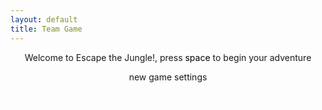 ```yaml
---
layout: default
title: Team Game
---
```


        
<div class="container bg-secondary" style="text-align:center;">
  <!-- Main Menu -->
        <div id="menu" class="py-4 text-light">
            <p>Welcome to Escape the Jungle!, press <span style="background-color: #FFFFFF; color: #000000">space</span> to begin your adventure</p>
            <a id="new_game" class="link-alert">new game</a>
            <a id="setting_menu" class="link-alert">settings</a>
        </div>

<style>
    #canvas {
        margin: 0;
        border: 1px solid white;
    }
</style>
<canvas id="canvas"></canvas>
<script>
    // Create empty canvas
    let canvas = document.getElementById('canvas');
    let c = canvas.getContext('2d');
    // Set the canvas dimensions
    canvas.width = 650;
    canvas.height = 400;
    // Set gravity value
    let gravity = 1.5;
    // Define the Player class
    class Player {
        constructor() {
            // Initial position and velocity of the player
            this.position = {
                x: 100,
                y: 200
            };
            this.velocity = {
                x: 0,
                y: 0
            };
            // Dimensions of the player
            this.width = 30;
            this.height = 30;
        }
        // Method to draw the player on the canvas
        draw() {
            c.fillStyle = 'red';
            c.fillRect(this.position.x, this.position.y, this.width, this.height);
        }
        // Method to update the player position and velocity
        update() {
            this.draw();
            this.position.y += this.velocity.y;
            this.position.x += this.velocity.x;
            // Apply gravity if player is not at the bottom
            if (this.position.y + this.height + this.velocity.y <= canvas.height)
                this.velocity.y += gravity;
            else
                this.velocity.y = 0;
        }
    }
    // Define the Platform class
    class Platform {
        constructor(image) {
            // Initial position of the platform
            this.position = {
                x: 0,
                y: 300
            }
            this.image = image;
            this.width = 650;
            this.height = 100;
        }
        // Method to draw the platform on the canvas
        draw() {
            c.drawImage(this.image, this.position.x, this.position.y, this.width, this.height);
        }
    }
    // Define the Tube class
    class Tube {
        constructor(image) {
            // Initial position of the tube
            this.position = {
                x: 500,
                y: 180
            }
            this.image = image;
            this.width = 100;
            this.height = 120;
        }
        // Method to draw the tube on the canvas
        draw() {
            c.drawImage(this.image, this.position.x, this.position.y, this.width, this.height);
        }
    }
    // Define the BlockObject class
    class BlockObject {
        constructor(image) {
            // Initial position of the block object
            this.position = {
                x: 200,
                y: 100
            };
            this.image = image;
            this.width = 158;
            this.height = 79;
        }
        // Method to draw the block object on the canvas
        draw() {
            c.drawImage(this.image, this.position.x, this.position.y);
        }
    }
    //--
    // NEW CODE - CREATE GENERICOBJECT CLASS FOR THE BACKGROUND IMAGES
    //--
    class GenericObject {
        constructor({ x, y, image }) {
            this.position = {
                x,
                y
            };
            this.image = image;
            this.width = 760;
            this.height = 82;
        }
        // Method to draw the generic object on the canvas
        draw() {
            c.drawImage(this.image, this.position.x, this.position.y);
        }
    }
    // Load image sources
    let image = new Image();
    let imageTube = new Image();
    let imageBlock = new Image();
    //--
    // NEW CODE - ADD IMAGES FOR BACKGROUND
    //--
    let imageBackground = new Image();
    let imageHills = new Image();
    image.src = 'https://samayass.github.io/samayaCSA/images/platform.png';
    imageTube.src = 'https://samayass.github.io/samayaCSA/images/tube.png';
    imageBlock.src = 'https://samayass.github.io/samayaCSA/images/box.png';
    //--
    // NEW CODE - IMAGE URLS FOR BACKGROUND IMAGES
    //--
    imageBackground.src = 'https://samayass.github.io/samayaCSA/images/background.png';
    imageHills.src = 'https://samayass.github.io/samayaCSA/images/hills.png';
    // Create instances of platform, tube, block object, and generic objects
    let platform = new Platform(image);
    let tube = new Tube(imageTube);
    let blockObject = new BlockObject(imageBlock);
    //--
    // NEW CODE - CREATE ARRAY FOR GENERIC OBJECTS THEN ADD THE HILLS AND BACKGROUND
    //--
    let genericObjects = [
        new GenericObject({
            x:0, y:0, image: imageBackground
        }),
        new GenericObject({
            x:0, y:70, image: imageHills
        }),
    ];
    player = new Player();
    // Define keys and their states
    let keys = {
        right: {
            pressed: false
        },
        left: {
            pressed: false
        }
    };
    // Animation loop
    function animate() {
        requestAnimationFrame(animate);
        c.clearRect(0, 0, canvas.width, canvas.height);
        //--
        // NEW CODE - DRAW GENERIC OBJECTS WITH FOR EACH LOOP
        //--
        genericObjects.forEach(genericObject => {
            genericObject.draw()
        });
        // Draw platform, player, tube, and block object
        platform.draw();
        player.update();
        tube.draw();
        blockObject.draw();
        // Handle collisions and interactions
        // Handle collision between player and block object
        if (
            player.position.y + player.height <= blockObject.position.y &&
            player.position.y + player.height + player.velocity.y >= blockObject.position.y &&
            player.position.x + player.width >= blockObject.position.x &&
            player.position.x <= blockObject.position.x + blockObject.width
        )
        {
            player.velocity.y = 0;
        }
        // Handle collision between player and platform
        if (
            player.position.y + player.height <= platform.position.y &&
            player.position.y + player.height + player.velocity.y >= platform.position.y &&
            player.position.x + player.width >= platform.position.x &&
            player.position.x <= platform.position.x + platform.width
        )
        {
            player.velocity.y = 0;
        }
        // Handle interaction with tube
        if (
            player.position.y + player.height <= tube.position.y &&
            player.position.y + player.height + player.velocity.y >= tube.position.y &&
            player.position.x + player.width >= tube.position.x &&
            player.position.x <= tube.position.x + tube.width
        ) {
            player.velocity.y = 0;
            player.position.y += 0.1;
            player.velocity.y = 0.0001;
            gravity = 0.2;
        }
        // Adjust gravity after leaving the tube
        if (player.position.y + player.height == tube.position.y + tube.height ||
            player.position.y + player.height <= tube.position.y ||
            player.position.x + player.width <= tube.position.x ||
            player.position.x >= tube.position.x + tube.width) {
                gravity = 1.5;
            }
        // Handle collision with tube sides
        if (
            player.position.x + player.width<= tube.position.x &&
            player.position.x + player.width + player.velocity.x >= tube.position.x &&
            player.position.y + player.height >= tube.position.y &&
            player.position.y <= tube.position.y + tube.height
        )
        {
            player.velocity.x = 0;
        }
        if (
            player.position.x >= tube.position.x + tube.width &&
            player.position.x + player.velocity.x <= tube.position.x + tube.width &&
            player.position.y + player.height >= tube.position.y &&
            player.position.y <= tube.position.y + tube.height
        )
        {
            player.velocity.x = 0;
        }
        if (
            player.position.x >= tube.position.x &&
            player.position.x + player.velocity.x <= tube.position.x &&
            player.position.y + player.height >= tube.position.y &&
            player.position.y <= tube.position.y + tube.height
        )
        {
            player.velocity.x = 0;
        }
        if (
            player.position.x + player.width <= tube.position.x + tube.width &&
            player.position.x + player.width + player.velocity.x >= tube.position.x + tube.width &&
            player.position.y + player.height >= tube.position.y &&
            player.position.y <= tube.position.y + tube.height
        )
        {
            player.velocity.x = 0;
        }
        // Move the player horizontally and adjust other objects
        if (keys.right.pressed && player.position.x < 400) {
            player.velocity.x = 15;
        }
        else if (keys.left.pressed && player.position.x > 100) {
            player.velocity.x = -15;
        }
        //--
        // NEW CODE - PARALLAX SCROLLING EFFECT (MAKE THE BACKGROUND MOVE TO CREATE ILLUSION OF PLAYER MOVING)
        //--
        else {
            player.velocity.x = 0;
            if (keys.right.pressed && !keys.left.pressed) {
                platform.position.x -= 15;
                tube.position.x -= 15;
                blockObject.position.x -= 15;
                // make the background move slower for a cooler effect
                genericObjects.forEach(genericObject => {
                    genericObject.position.x -= 5;
                });
            }
            else if (keys.left.pressed && !keys.right.pressed) {
                platform.position.x += 15;
                tube.position.x += 15;
                blockObject.position.x += 15;
                genericObjects.forEach(genericObject => {
                    genericObject.position.x += 5;
                });
            }
        }
    }
    // Start the animation loop
    animate();
    // Event listener for key presses
    addEventListener('keydown', ({ keyCode }) => {
        switch (keyCode) {
            case 65:
                console.log('left');
                keys.left.pressed = true;
                break;
            case 83:
                console.log('down');
                break;
            case 68:
                console.log('right');
                keys.right.pressed = true;
                break;
            case 87:
                console.log('up');
                player.velocity.y -= 20;
                break;
        }
    });
    // Event listener for key releases
    addEventListener('keyup', ({ keyCode }) => {
        switch (keyCode) {
            case 65:
                console.log('left');
                keys.left.pressed = false;
                break;
            case 83:
                console.log('down');
                break;
            case 68:
                console.log('right');
                keys.right.pressed = false;
                break;
            case 87:
                console.log('up');
                player.velocity.y = -20;
                break;
        }
    });
</script>